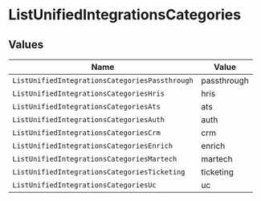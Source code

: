 # ListUnifiedIntegrationsCategories


## Values

| Name                                           | Value                                          |
| ---------------------------------------------- | ---------------------------------------------- |
| `ListUnifiedIntegrationsCategoriesPassthrough` | passthrough                                    |
| `ListUnifiedIntegrationsCategoriesHris`        | hris                                           |
| `ListUnifiedIntegrationsCategoriesAts`         | ats                                            |
| `ListUnifiedIntegrationsCategoriesAuth`        | auth                                           |
| `ListUnifiedIntegrationsCategoriesCrm`         | crm                                            |
| `ListUnifiedIntegrationsCategoriesEnrich`      | enrich                                         |
| `ListUnifiedIntegrationsCategoriesMartech`     | martech                                        |
| `ListUnifiedIntegrationsCategoriesTicketing`   | ticketing                                      |
| `ListUnifiedIntegrationsCategoriesUc`          | uc                                             |